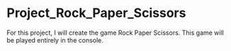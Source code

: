 # Project_Rock_Paper_Scissors
For this project, I will create the game Rock Paper Scissors. This game will be played entirely in the console.

